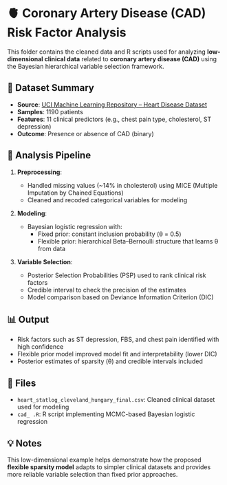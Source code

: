 # 🫀 Coronary Artery Disease (CAD) Risk Factor Analysis

This folder contains the cleaned data and R scripts used for analyzing **low-dimensional clinical data** related to **coronary artery disease (CAD)** using the Bayesian hierarchical variable selection framework.

## 📑 Dataset Summary

- **Source**: [UCI Machine Learning Repository – Heart Disease Dataset](https://ieee-dataport.org/open-access/heart-disease-dataset-comprehensive)
- **Samples**: 1190 patients
- **Features**: 11 clinical predictors (e.g., chest pain type, cholesterol, ST depression)
- **Outcome**: Presence or absence of CAD (binary)

## 🧪 Analysis Pipeline

1. **Preprocessing**:
   - Handled missing values (~14% in cholesterol) using MICE (Multiple Imputation by Chained Equations)
   - Cleaned and recoded categorical variables for modeling

2. **Modeling**:
   - Bayesian logistic regression with:
     - Fixed prior: constant inclusion probability (θ = 0.5)
     - Flexible prior: hierarchical Beta–Bernoulli structure that learns θ from data

3. **Variable Selection**:
   - Posterior Selection Probabilities (PSP) used to rank clinical risk factors
   - Credible interval to check the precision of the estimates
   - Model comparison based on Deviance Information Criterion (DIC)

## 📊 Output

- Risk factors such as ST depression, FBS, and chest pain identified with high confidence
- Flexible prior model improved model fit and interpretability (lower DIC)
- Posterior estimates of sparsity (θ) and credible intervals included

## 📁 Files

- `heart_statlog_cleveland_hungary_final.csv`: Cleaned clinical dataset used for modeling
- `cad_ .R`: R script implementing MCMC-based Bayesian logistic regression


## 💡 Notes

This low-dimensional example helps demonstrate how the proposed **flexible sparsity model** adapts to simpler clinical datasets and provides more reliable variable selection than fixed prior approaches.

